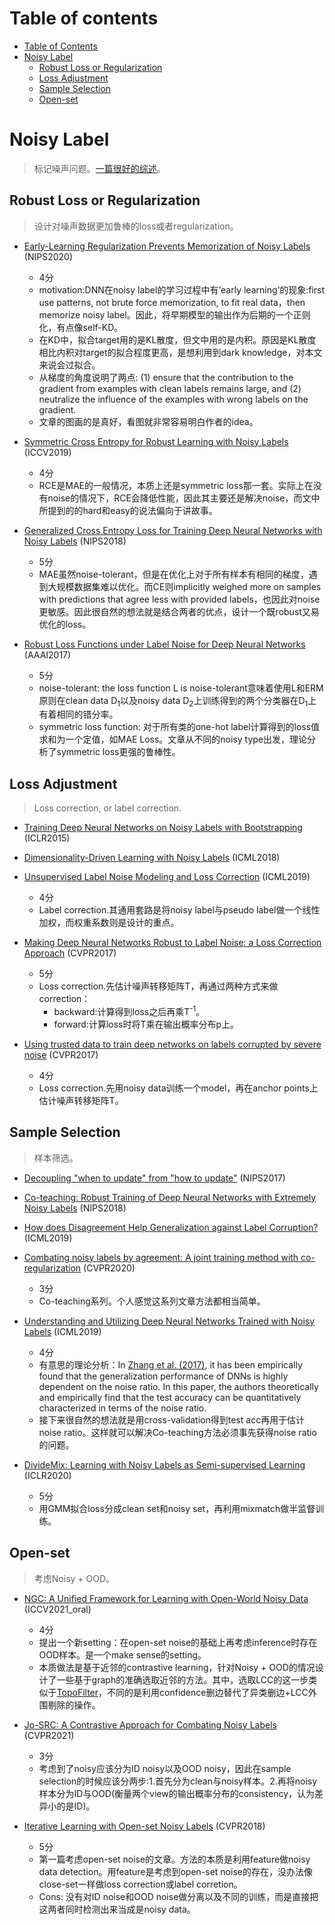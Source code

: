 # Table of contents

- [Table of Contents](#table-of-contents)
- [Noisy Label](#noisy-label)
    - [Robust Loss or Regularization](#robust-loss-or-regularization)
    - [Loss Adjustment](#loss-adjustment)
    - [Sample Selection](#sample-selection)
    - [Open-set](#open-set)


# Noisy Label

> 标记噪声问题。[一篇很好的综述](https://arxiv.org/abs/2007.08199)。

## Robust Loss or Regularization

> 设计对噪声数据更加鲁棒的loss或者regularization。
  
- [Early-Learning Regularization Prevents Memorization of Noisy Labels](https://arxiv.org/abs/2007.00151) (NIPS2020)
    - 4分
    - motivation:DNN在noisy label的学习过程中有’early learning‘的现象:first use patterns, not brute force memorization, to fit real data，then memorize noisy label。因此，将早期模型的输出作为后期的一个正则化，有点像self-KD。
    - 在KD中，拟合target用的是KL散度，但文中用的是内积。原因是KL散度相比内积对target的拟合程度更高，是想利用到dark knowledge，对本文来说会过拟合。
    - 从梯度的角度说明了两点: (1) ensure that the contribution to the gradient from examples with clean labels remains large, and (2) neutralize the influence of the examples with wrong labels on the gradient.
    - 文章的图画的是真好，看图就非常容易明白作者的idea。

- [Symmetric Cross Entropy for Robust Learning with Noisy Labels](https://arxiv.org/abs/1908.06112) (ICCV2019)
    - 4分
    - RCE是MAE的一般情况，本质上还是symmetric loss那一套。实际上在没有noise的情况下，RCE会降低性能，因此其主要还是解决noise，而文中所提到的的hard和easy的说法偏向于讲故事。

- [Generalized Cross Entropy Loss for Training Deep Neural Networks with Noisy Labels](https://arxiv.org/abs/1805.07836) (NIPS2018)
    - 5分
    - MAE虽然noise-tolerant，但是在优化上对于所有样本有相同的梯度，遇到大规模数据集难以优化。而CE则implicitly weighed more on samples with predictions that agree less with provided labels，也因此对noise更敏感。因此很自然的想法就是结合两者的优点，设计一个既robust又易优化的loss。

- [Robust Loss Functions under Label Noise for Deep Neural Networks](https://arxiv.org/abs/1712.09482) (AAAI2017)
    - 5分
    - noise-tolerant: the loss function L is noise-tolerant意味着使用L和ERM原则在clean data D<sub>1</sub>以及noisy data D<sub>2</sub>上训练得到的两个分类器在D<sub>1</sub>上有着相同的错分率。
    - symmetric loss function: 对于所有类的one-hot label计算得到的loss值求和为一个定值，如MAE Loss。文章从不同的noisy type出发，理论分析了symmetric loss更强的鲁棒性。


## Loss Adjustment

> Loss correction, or label correction.

- [Training Deep Neural Networks on Noisy Labels with Bootstrapping](https://arxiv.org/abs/1412.6596) (ICLR2015)
- [Dimensionality-Driven Learning with Noisy Labels](https://arxiv.org/abs/1806.02612) (ICML2018)
- [Unsupervised Label Noise Modeling and Loss Correction](https://arxiv.org/abs/1904.11238) (ICML2019)
    - 4分
    - Label correction.其通用套路是将noisy label与pseudo label做一个线性加权，而权重系数则是设计的重点。

- [Making Deep Neural Networks Robust to Label Noise: a Loss Correction Approach](https://arxiv.org/abs/1609.03683) (CVPR2017)
    - 5分
    - Loss correction.先估计噪声转移矩阵T，再通过两种方式来做correction：
        - backward:计算得到loss之后再乘T<sup>-1</sup>。
        - forward:计算loss时将T乘在输出概率分布p上。

- [Using trusted data to train deep networks on labels corrupted by severe noise](https://arxiv.org/abs/1609.03683) (CVPR2017)
    - 4分
    - Loss correction.先用noisy data训练一个model，再在anchor points上估计噪声转移矩阵T。


## Sample Selection

> 样本筛选。

- [Decoupling "when to update" from "how to update"](https://arxiv.org/abs/1706.02613) (NIPS2017)
- [Co-teaching: Robust Training of Deep Neural Networks with Extremely Noisy Labels](https://arxiv.org/abs/1804.06872) (NIPS2018)
- [How does Disagreement Help Generalization against Label Corruption?](https://arxiv.org/abs/1901.04215) (ICML2019)
- [Combating noisy labels by agreement: A joint training method with co-regularization](https://arxiv.org/abs/2003.02752) (CVPR2020)
    - 3分
    - Co-teaching系列。个人感觉这系列文章方法都相当简单。

- [Understanding and Utilizing Deep Neural Networks Trained with Noisy Labels](https://arxiv.org/abs/1905.05040) (ICML2019)
    - 4分
    - 有意思的理论分析：In [Zhang et al. (2017)](https://arxiv.org/abs/1611.03530), it has
    been empirically found that the generalization performance of DNNs is highly dependent on the noise ratio. In this paper, the authors theoretically and empirically find that the test accuracy can be quantitatively characterized in terms of the noise ratio.
    - 接下来很自然的想法就是用cross-validation得到test acc再用于估计noise ratio。这样就可以解决Co-teaching方法必须事先获得noise ratio的问题。

- [DivideMix: Learning with Noisy Labels as Semi-supervised Learning](https://arxiv.org/abs/2002.07394) (ICLR2020)
    - 5分
    - 用GMM拟合loss分成clean set和noisy set，再利用mixmatch做半监督训练。

## Open-set

> 考虑Noisy + OOD。

- [NGC: A Unified Framework for Learning with Open-World Noisy Data](https://arxiv.org/abs/2108.11035) (ICCV2021_oral)
    - 4分
    - 提出一个新setting：在open-set noise的基础上再考虑inference时存在OOD样本。是一个make sense的setting。
    - 本质做法是基于近邻的contrastive learning，针对Noisy + OOD的情况设计了一些基于graph的准确选取近邻的方法。其中，选取LCC的这一步类似于[TopoFilter](https://arxiv.org/abs/2012.04835)，不同的是利用confidence删边替代了异类删边+LCC外围剔除的操作。

- [Jo-SRC: A Contrastive Approach for Combating Noisy Labels](https://arxiv.org/abs/2103.13029) (CVPR2021)
    - 3分
    - 考虑到了noisy应该分为ID noisy以及OOD noisy，因此在sample selection的时候应该分两步:1.首先分为clean与noisy样本。2.再将noisy样本分为ID与OOD(衡量两个view的输出概率分布的consistency，认为差异小的是ID)。

- [Iterative Learning with Open-set Noisy Labels](https://arxiv.org/abs/1804.00092) (CVPR2018)
    - 5分
    - 第一篇考虑open-set noise的文章。方法的本质是利用feature做noisy data detection。用feature是考虑到open-set noise的存在，没办法像close-set一样做loss correction或label corretion。
    - Cons: 没有对ID noise和OOD noise做分离以及不同的训练，而是直接把这两者同时检测出来当成是noisy data。
